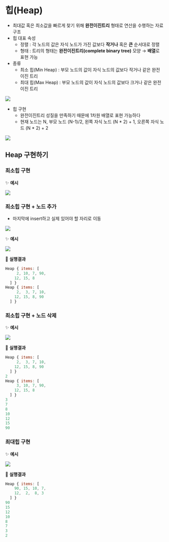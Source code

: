 # 힙(Heap)
- 최대값 혹은 최소값을 빠르게 찾기 위해 **완전이진트리** 형태로 연산을 수행하는 자료 구조
- 힙 대표 속성
  - 정렬 : 각 노드의 값은 자식 노드가 가진 값보다 **작거나** 혹은 **큰** 순서대로 정렬
  - 형태 : 트리의 형태는 **완전이진트리(complete binary tree)** 모양 → **배열**로 표현 가능
- 종류
  - 최소 힙(Min Heap) : 부모 노드의 값이 자식 노드의 값보다 작거나 같은 완전 이진 트리
  - 최대 힙(Max Heap) : 부모 노드의 값이 자식 노드의 값보다 크거나 같은 완전 이진 트리

![](./Heap/images/heap.png)


- 힙 구현
  - 완전이진트리 성질을 만족하기 때문에 1차원 배열로 표현 가능하다
  - 현재 노드는 N, 부모 노드 (N-1)/2, 왼쪽 자식 노드 (N * 2) + 1, 오른쪽 자식 노드 (N * 2) + 2

![](./Heap/images/method.png)



## Heap 구현하기
### 최소힙 구현

✨ **예시**

![](./Heap/images/1.png)

### 최소힙 구현 + 노드 추가
- 마지막에 insert하고 실제 있어야 할 자리로 이동

![](./Heap/images/노드추가.png)

✨ **예시**

![](./Heap/images/2.png)


🧪 **실행결과**

```javascript
Heap { items: [
     2, 10, 7, 90,
    12, 15, 8
  ] }
Heap { items: [
     2,  3, 7, 10,
    12, 15, 8, 90
  ] }
```



### 최소힙 구현 + 노드 삭제

✨ **예시**

![](./Heap/images/3.png)


🧪 **실행결과**

```javascript
Heap { items: [   
     2,  3, 7, 10,
    12, 15, 8, 90 
  ] }
2
Heap { items: [
     3, 10, 7, 90,
    12, 15, 8
  ] }
3
7
8
10
12
15
90
```

### 최대힙 구현

✨ **예시**

![](./Heap/images/4.png)


🧪 **실행결과**

```javascript
Heap { items: [
    90, 15, 10, 7,
    12,  2,  8, 3
  ] }
90
15
12
10
8
7
3
2
```